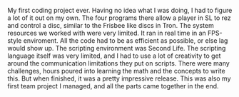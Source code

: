 ﻿My first coding project ever. Having no idea what I was doing, I had to figure a lot of it out on my own. The four programs there allow a player in SL to rez and control a disc, similar to the Frisbee like discs in Tron.
The system resources we worked with were very limited. It ran in real time in an FPS-style enviroment. All the code had to be as efficient as possible, or else lag would show up. The scripting environment was Second Life. The scripting language itself was very limited, and I had to use a lot of creativity to get around the communication limitations they put on scripts.
There were many challenges, hours poured into learning the math and the concepts to write this. But when finished, it was a pretty impressive release. This was also my first team project I managed, and all the parts came together in the end.
